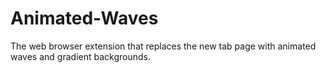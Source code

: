 # Animated-Waves
The web browser extension that replaces the new tab page with animated waves and gradient backgrounds.
